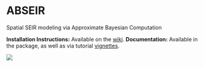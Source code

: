 # ABSEIR
Spatial SEIR modeling via Approximate Bayesian Computation

**Installation Instructions:** Available on the [wiki](https://github.com/grantbrown/ABSEIR/wiki/Installation).
**Documentation:** Available in the package, as well as via tutorial [vignettes](http://grantbrown.github.io/ABSEIR/vignettes/Introduction.html).

<img src="https://travis-ci.org/grantbrown/ABSEIR.svg?branch=master"/>
